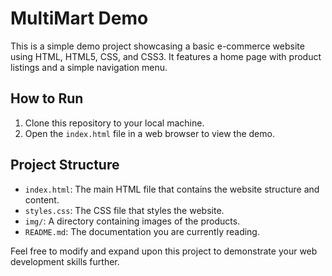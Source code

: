 # MultiMart Demo

This is a simple demo project showcasing a basic e-commerce website using HTML, HTML5, CSS, and CSS3. It features a home page with product listings and a simple navigation menu.

## How to Run

1. Clone this repository to your local machine.
2. Open the `index.html` file in a web browser to view the demo.

## Project Structure

- `index.html`: The main HTML file that contains the website structure and content.
- `styles.css`: The CSS file that styles the website.
- `img/`: A directory containing images of the products.
- `README.md`: The documentation you are currently reading.

Feel free to modify and expand upon this project to demonstrate your web development skills further.

